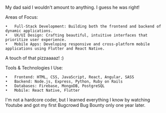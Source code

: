 My dad said I wouldn't amount to anything. I guess he was right!

Areas of Focus:

	•	Full-Stack Development: Building both the frontend and backend of dynamic applications.
	•	UX/UI Design: Crafting beautiful, intuitive interfaces that prioritize user experience.
	•	Mobile Apps: Developing responsive and cross-platform mobile applications using Flutter and React Native.
 A touch of that pizzaaaaz! :)
 
Tools & Technologies I Use:

	•	Frontend: HTML, CSS, JavaScript, React, Angular, SASS
	•	Backend: Node.js, Express, Python, Ruby on Rails
	•	Databases: Firebase, MongoDB, PostgreSQL
	•	Mobile: React Native, Flutter

I'm not a hardcore coder, but I learned everything I know  by watching Youtube and got my first Bugcrowd Bug Bounty only one year later.
